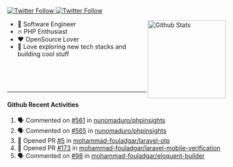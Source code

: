 <p>
  <a href="https://twitter.com/50bhan">
    <img alt="Twitter Follow" src="https://img.shields.io/twitter/follow/50bhan?color=1DA1F2&logo=twitter&style=for-the-badge">
  </a>
  
  <a href="https://www.linkedin.com/in/50bhan">
    <img alt="Twitter Follow" src="https://img.shields.io/badge/LinkedIn-0077B5?style=for-the-badge&logo=linkedin&logoColor=white">
  </a>
</p>

<img alt="Github Stats" src="https://github-readme-stats.vercel.app/api?username=50bhan&show_icons=true" align="right" height="180" />

- 🔭 Software Engineer
- :fire: PHP Enthusiast
- :hearts: OpenSource Lover
- 🚀 Love exploring new tech stacks and building cool stuff

<br><br><br><hr>

#### Github Recent Activities
<!--START_SECTION:activity-->
1. 🗣 Commented on [#561](https://github.com/nunomaduro/phpinsights/issues/561) in [nunomaduro/phpinsights](https://github.com/nunomaduro/phpinsights)
2. 🗣 Commented on [#565](https://github.com/nunomaduro/phpinsights/issues/565) in [nunomaduro/phpinsights](https://github.com/nunomaduro/phpinsights)
3. 💪 Opened PR [#5](https://github.com/mohammad-fouladgar/laravel-otp/pull/5) in [mohammad-fouladgar/laravel-otp](https://github.com/mohammad-fouladgar/laravel-otp)
4. 💪 Opened PR [#173](https://github.com/mohammad-fouladgar/laravel-mobile-verification/pull/173) in [mohammad-fouladgar/laravel-mobile-verification](https://github.com/mohammad-fouladgar/laravel-mobile-verification)
5. 🗣 Commented on [#98](https://github.com/mohammad-fouladgar/eloquent-builder/issues/98) in [mohammad-fouladgar/eloquent-builder](https://github.com/mohammad-fouladgar/eloquent-builder)
<!--END_SECTION:activity-->
